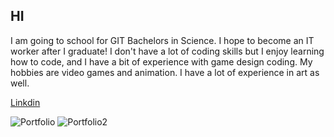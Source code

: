 ## HI

I am going to school for GIT Bachelors in Science. I hope to become an IT worker after I graduate!
I don't have a lot of coding skills but I enjoy learning how to code, and I have a bit of experience with game design coding.
My hobbies are video games and animation. 
I have a lot of experience in art as well.

[Linkdin](www.linkedin.com/in/min-gao-2a4445304)

![Portfolio](DragonDryer.HEIC)
![Portfolio2](Cannibal.HEIC)
